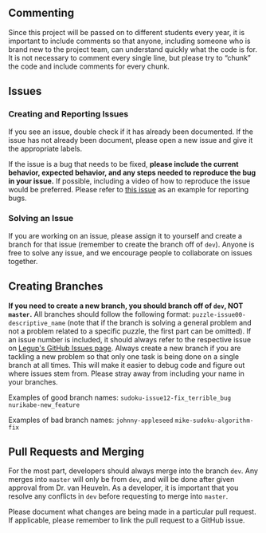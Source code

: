 ## Commenting
Since this project will be passed on to different students every year, it is important to include comments so that anyone, including someone who is brand new to the project team, can understand quickly what the code is for. It is not necessary to comment every single line, but please try to “chunk” the code and include comments for every chunk.

## Issues
### Creating and Reporting Issues
If you see an issue, double check if it has already been documented. If the issue has not already been document, please open a new issue and give it the appropriate labels. 

If the issue is a bug that needs to be fixed, **please include the current behavior, expected behavior, and any steps needed to reproduce the bug in your issue.** If possible, including a video of how to reproduce the issue would be preferred. Please refer to [this issue](https://github.com/Bram-Hub/Legup/issues/97) as an example for reporting bugs.

### Solving an Issue
If you are working on an issue, please assign it to yourself and create a branch for that issue (remember to create the branch off of `dev`). Anyone is free to solve any issue, and we encourage people to collaborate on issues together.

## Creating Branches
**If you need to create a new branch, you should branch off of `dev`, NOT `master`.** All branches should follow the following format: `puzzle-issue00-descriptive_name` (note that if the branch is solving a general problem and not a problem related to a specific puzzle, the first part can be omitted). If an issue number is included, it should always refer to the respective issue on [Legup's GitHub Issues page](https://github.com/Bram-Hub/Legup/issues). Always create a new branch if you are tackling a new problem so that only one task is being done on a single branch at all times. This will make it easier to debug code and figure out where issues stem from. Please stray away from including your name in your branches.

Examples of good branch names:
	`sudoku-issue12-fix_terrible_bug`
	`nurikabe-new_feature`

Examples of bad branch names:
	`johnny-appleseed`
	`mike-sudoku-algorithm-fix`

## Pull Requests and Merging
For the most part, developers should always merge into the branch `dev`. Any merges into `master` will only be from `dev`, and will be done after given approval from Dr. van Heuveln. As a developer, it is important that you resolve any conflicts in `dev` before requesting to merge into `master`.

Please document what changes are being made in a particular pull request. If applicable, please remember to link the pull request to a GitHub issue.
